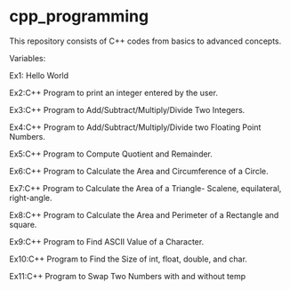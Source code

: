 # cpp_programming
This repository consists of C++ codes from basics to advanced concepts. 

Variables:

Ex1: Hello World

Ex2:C++ Program to print an integer entered by the user.

Ex3:C++ Program to Add/Subtract/Multiply/Divide Two Integers.

Ex4:C++ Program to Add/Subtract/Multiply/Divide two Floating Point Numbers.

Ex5:C++ Program to Compute Quotient and Remainder.

Ex6:C++ Program to Calculate the Area and Circumference of a Circle.

Ex7:C++ Program to Calculate the Area of a Triangle- Scalene, equilateral, right-angle.

Ex8:C++ Program to Calculate the Area and Perimeter of a Rectangle and square.

Ex9:C++ Program to Find ASCII Value of a Character.

Ex10:C++ Program to Find the Size of int, float, double, and char.

Ex11:C++ Program to Swap Two Numbers with and without temp
